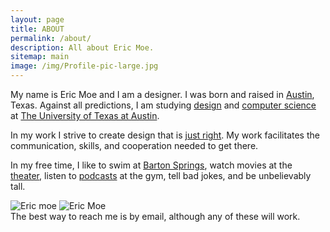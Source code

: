 ```yaml
---
layout: page
title: ABOUT
permalink: /about/
description: All about Eric Moe.
sitemap: main
image: /img/Profile-pic-large.jpg
---
```

My name is Eric Moe and I am a designer. I was born and raised in <a href="https://www.keepaustinweird.com/" target="_blank" >Austin</a>, Texas. Against all predictions, I am studying <a href="https://designcreativetech.utexas.edu/department-design" target="_blank">design</a> and <a href="https://www.cs.utexas.edu/" target="_blank">computer science</a> at <a href="https://tower.utexas.edu/" target="_blank">The University of Texas at Austin</a>.

In my work I strive to create design that is <a href="https://en.wikipedia.org/wiki/Goldilocks_principle" target="_blank">just right</a>. My work facilitates the communication, skills, and cooperation needed to get there.

In my free time, I like to swim at <a href="http://www.edwardsaquifer.net/barton.html" target="_blank">Barton Springs</a>, watch movies at the <a href="https://birthmoviesdeath.com/about" target="_blank">theater</a>, listen to <a href="https://99percentinvisible.org/" target="_blank">podcasts</a> at the gym, tell bad jokes, and be unbelievably tall.

<div class="img_row">
	<img class="col two" src="{{ site.baseurl }}/img/about_2.jpg" alt="Eric moe" title="Screen Printing"/>
	<img class="col one left" src="{{ site.baseurl }}/img/Profile-pic-large.jpg" alt="Eric Moe" title="check"/>
</div>

<!-- Font Awesome Icons -->	
<link rel="stylesheet" href="{{ site.fontawesome }}">

<span class="contacticon2 center">
	<a href="mailto:{{ site.email }}"><span class="fa-stack fa-lg">
	  <i class="fa fa-square fa-stack-2x"></i>
	  <i class="fa fa-envelope fa-stack-1x fa-inverse"></i>
	</span></a> 
	<a href="{{ site.instagram }}" target="_blank"><span class="fa-stack fa-lg">
	  <i class="fa fa-square fa-stack-2x"></i>
	  <i class="fa fa-instagram fa-stack-1x fa-inverse"></i>
	</span></a> 
	<a href="{{ site.twitteruser }}" target="_blank"><span class="fa-stack fa-lg">
	  <i class="fa fa-square fa-stack-2x"></i>
	  <i class="fa fa-twitter fa-stack-1x fa-inverse"></i>
	</span></a> 
	<a href="{{ site.dribbble }}" target="_blank"><span class="fa-stack fa-lg">
	  <i class="fa fa-square fa-stack-2x"></i>
	  <i class="fa fa-dribbble fa-stack-1x fa-inverse"></i>
	</span></a> 
	<a href="{{ site.linkedin }}" target="_blank"><span class="fa-stack fa-lg">
	  <i class="fa fa-square fa-stack-2x"></i>
	  <i class="fa fa-linkedin fa-stack-1x fa-inverse"></i>
	</span></a> 
	<a href="{{ site.tumblr }}" target="_blank"><span class="fa-stack fa-lg">
	  <i class="fa fa-square fa-stack-2x"></i>
	  <i class="fa fa-tumblr fa-stack-1x fa-inverse"></i>
	</span></a> 
	<a href="{{ site.pinterest }}" target="_blank"><span class="fa-stack fa-lg">
	  <i class="fa fa-square fa-stack-2x"></i>
	  <i class="fa fa-pinterest fa-stack-1x fa-inverse"></i>
	</span></a> 
	<a href="{{ site.reddit }}" target="_blank"><span class="fa-stack fa-lg">
	  <i class="fa fa-square fa-stack-2x"></i>
	  <i class="fa fa-reddit-alien fa-stack-1x fa-inverse"></i>
	</span></a> 
	<a href="{{ site.github }}"><span class="fa-stack fa-lg">
	  <i class="fa fa-square fa-stack-2x"></i>
	  <i class="fa fa-github-alt fa-stack-1x fa-inverse"></i>
	</span></a> 
	<a href="{{ site.codepen }}" target="_blank"><span class="fa-stack fa-lg">
	  <i class="fa fa-square fa-stack-2x"></i>
	  <i class="fa fa-codepen fa-stack-1x fa-inverse"></i>
	</span></a> 
	<a href="{{ site.behance }}" target="_blank"><span class="fa-stack fa-lg">
	  <i class="fa fa-square fa-stack-2x"></i>
	  <i class="fa fa-behance fa-stack-1x fa-inverse"></i>
	</span></a>
</span>
<div class="col three caption">
	The best way to reach me is by email, although any of these will work.
</div>






